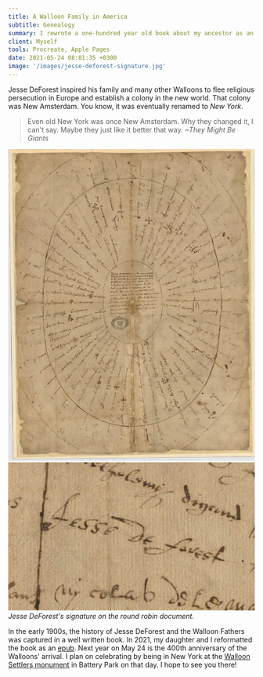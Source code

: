 ```yaml
---
title: A Walloon Family in America
subtitle: Genealogy
summary: I rewrote a one-hundred year old book about my ancestor as an epub.
client: Myself
tools: Procreate, Apple Pages
date: 2021-05-24 08:01:35 +0300
image: '/images/jesse-deforest-signature.jpg'
---
```


Jesse DeForest inspired his family and many other Walloons to flee religious persecution in Europe and establish a colony in the new world. That colony was New Amsterdam. You know, it was eventually renamed to *New York*. 

> Even old New York was once New Amsterdam. Why they changed it, I can't say. Maybe they just like it better that way.
> <cite>~They Might Be Giants</cite>

<div class="gallery-box">
  <div class="gallery">
    <img src="/images/round-robin-jesse-deforest.jpeg" loading="lazy" alt="Project">
    <img src="/images/jesse-deforest-signature.jpg" loading="lazy" alt="Project">
  </div>
  <em>Jesse DeForest's signature on the round robin document.</em>
</div>

In the early 1900s, the history of Jesse DeForest and the Walloon Fathers was captured in a well written book. In 2021, my daughter and I reformatted the book as an [epub](https://github.com/tomdeforest/walloon-epub). Next year on May 24 is the 400th anniversary of the Walloons' arrival. I plan on celebrating by being in New York at the [Walloon Settlers monument](https://nycgovparks.org/parks/battery-park/monuments/1647) in Battery Park on that day. I hope to see you there!